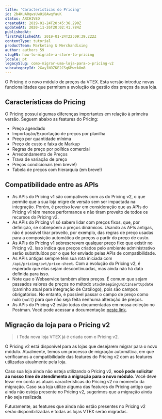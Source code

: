```yaml
---
title: 'Características do Pricing'
id: 2b4KuARqwsUw0i8AwqYauK
status: ARCHIVED
createdAt: 2019-01-24T20:45:36.290Z
updatedAt: 2020-11-26T20:02:41.784Z
publishedAt: 
firstPublishedAt: 2019-01-24T22:09:39.222Z
contentType: tutorial
productTeam: Marketing & Merchandising
author: authors_59
slugEN: how-to-migrate-a-store-to-pricing
locale: pt
legacySlug: como-migrar-uma-loja-para-o-pricing-v2
subcategoryId: 2Xay1NOZKE2CSqKMwckOm8
---
```


O Pricing é o novo módulo de preços da VTEX. Esta versão introduz novas funcionalidades que permitem a evolução da gestão dos preços da sua loja.

## Características do Pricing

O Pricing possui algumas diferenças importantes em relação à primeira versão. Seguem abaixo as features do Pricing:

- Preço agendado
- Importação/Exportação de preços por planilha
- Preço por quantidade mínima
- Preço de custo e faixa de Markup
- Regras de preço por política comercial
- Arredondamento de Preços
- Trava de variação de preço
- Preços condicionais (em breve!)
- Tabela de preços com hierarquia (em breve!)


## Compatibilidade entre as APIs

- As APIs do Pricing v1 são compatíveis com as do Pricing v2, o que permite que a sua loja migre de versão sem ser impactada na integração. Porém, é preciso levar em consideração que as APIs do Pricing v1 têm menos performance e não tiram proveito de todos os recursos do Pricing v2.
- As APIs do Pricing v1 só sabem lidar com preços fixos, que, por definição, se sobrepõem a preços dinâmicos. Usando as APIs antigas, não é possível tirar proveito, por exemplo, das regras de preço usadas para a composição automática de preços a partir do preço de custo.
- As APIs do Pricing v1 sobrescrevem qualquer preço fixo que existir no Pricing v2. Isso indica que preços criados pelo ambiente administrativo serão substituídos por o que for enviado pelas APIs de compatibilidade.
- As APIs antigas sempre têm sua rota iniciada com `/api/pricing/pvt/price-sheet`. Com a evolução do Pricing v2, é esperado que elas sejam descontinuadas, mas ainda não há data definida para isso.
- Note que o Webservice também altera preços. É comum que sejam passados valores de preços no método `StockKeepingUnitInsertUpdate` (caminho atual para integração de Catálogo), pois são campos obrigatórios. No entanto, é possível passar o campo de preço como nulo (`null`) para que não seja feita nenhuma alteração de preços.
- As APIs do Pricing v2 estão todas documentadas em nossa coleção no Postman. Você pode acessar a documentação [neste link](https://developers.vtex.com/reference/pricing-api-overview).

## Migração da loja para o Pricing v2

>ℹ️ Toda nova loja VTEX já é criada com o Pricing v2.

O Pricing v2 está disponível para as lojas que desejarem migrar para o novo módulo. Atualmente, temos um processo de migração automática, em que verificamos a compatibilidade das features do Pricing v2 com as features utilizadas atualmente pela loja. 

Caso sua loja ainda não esteja utilizando o Pricing v2, __você pode solicitar ao nosso time de atendimento a migração para o novo módulo__. Você deve levar em conta as atuais características do Pricing v2 no momento da migração. Caso sua loja utilize alguma das features do Pricing antigo que ainda não esteja presente no Pricing v2, sugerimos que a migração ainda não seja realizada.

Futuramente, as features que ainda não estão presentes no Pricing v2 serão disponibilizadas e todas as lojas VTEX serão migradas.
